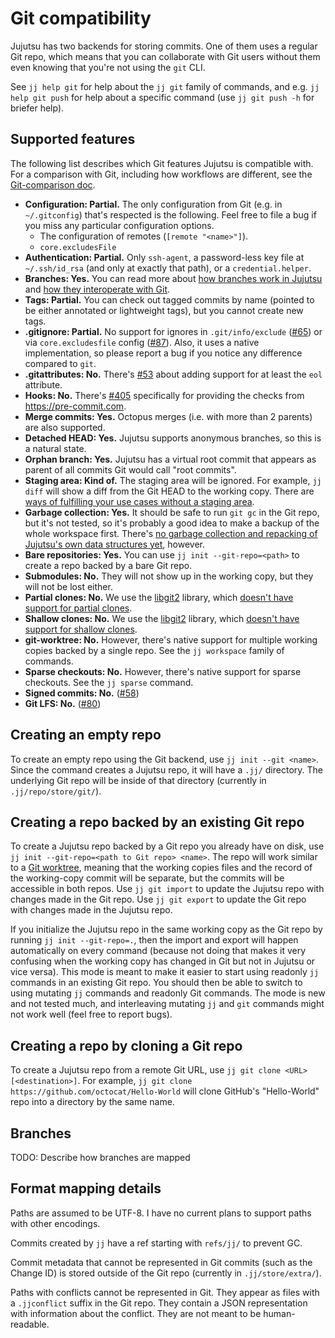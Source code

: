# Git compatibility

Jujutsu has two backends for storing commits. One of them uses a regular Git
repo, which means that you can collaborate with Git users without them even
knowing that you're not using the `git` CLI.

See `jj help git` for help about the `jj git` family of commands, and e.g.
`jj help git push` for help about a specific command (use `jj git push -h` for
briefer help).


## Supported features

The following list describes which Git features Jujutsu is compatible with. For
a comparison with Git, including how workflows are different, see the
[Git-comparison doc](git-comparison.md).

* **Configuration: Partial.** The only configuration from Git (e.g. in
  `~/.gitconfig`) that's respected is the following. Feel free to file a bug if
  you miss any particular configuration options.
  * The configuration of remotes (`[remote "<name>"]`).
  * `core.excludesFile`
* **Authentication: Partial.** Only `ssh-agent`, a password-less key file at
  `~/.ssh/id_rsa` (and only at exactly that path), or a `credential.helper`.
* **Branches: Yes.** You can read more about
  [how branches work in Jujutsu](branches.md)
  and [how they interoperate with Git](#branches).
* **Tags: Partial.** You can check out tagged commits by name (pointed to be
  either annotated or lightweight tags), but you cannot create new tags.
* **.gitignore: Partial.** No support for ignores in `.git/info/exclude`
  ([#65](https://github.com/martinvonz/jj/issues/65)) or via `core.excludesfile`
  config ([#87](https://github.com/martinvonz/jj/issues/87)). Also, it uses a
  native implementation, so please report a bug if you notice any difference
  compared to `git`.  
* **.gitattributes: No.** There's [#53](https://github.com/martinvonz/jj/issues/53)
  about adding support for at least the `eol` attribute.
* **Hooks: No.** There's [#405](https://github.com/martinvonz/jj/issues/405)
  specifically for providing the checks from https://pre-commit.com.
* **Merge commits: Yes.** Octopus merges (i.e. with more than 2 parents) are
  also supported.
* **Detached HEAD: Yes.** Jujutsu supports anonymous branches, so this is a
  natural state.
* **Orphan branch: Yes.** Jujutsu has a virtual root commit that appears as
  parent of all commits Git would call "root commits".
* **Staging area: Kind of.** The staging area will be ignored. For example,
  `jj diff` will show a diff from the Git HEAD to the working copy. There are
  [ways of fulfilling your use cases without a staging
  area](https://github.com/martinvonz/jj/blob/main/docs/git-comparison.md#the-index).  
* **Garbage collection: Yes.** It should be safe to run `git gc` in the Git
  repo, but it's not tested, so it's probably a good idea to make a backup of
  the whole workspace first. There's [no garbage collection and repacking of
  Jujutsu's own data structures yet](https://github.com/martinvonz/jj/issues/12),
  however.
* **Bare repositories: Yes.** You can use `jj init --git-repo=<path>` to create
  a repo backed by a bare Git repo.
* **Submodules: No.** They will not show up in the working copy, but they will
  not be lost either.
* **Partial clones: No.** We use the [libgit2](https://libgit2.org/) library,
  which [doesn't have support for partial clones](https://github.com/libgit2/libgit2/issues/5564).
* **Shallow clones: No.** We use the [libgit2](https://libgit2.org/) library,
  which [doesn't have support for shallow clones](https://github.com/libgit2/libgit2/issues/3058).
* **git-worktree: No.** However, there's native support for multiple working
  copies backed by a single repo. See the `jj workspace` family of commands.
* **Sparse checkouts: No.** However, there's native support for sparse
  checkouts. See the `jj sparse` command.
* **Signed commits: No.** ([#58](https://github.com/martinvonz/jj/issues/58))
* **Git LFS: No.** ([#80](https://github.com/martinvonz/jj/issues/80))


## Creating an empty repo

To create an empty repo using the Git backend, use `jj init --git <name>`. Since
the command creates a Jujutsu repo, it will have a `.jj/` directory. The
underlying Git repo will be inside of that directory (currently in
`.jj/repo/store/git/`).


## Creating a repo backed by an existing Git repo

To create a Jujutsu repo backed by a Git repo you already have on disk, use
`jj init --git-repo=<path to Git repo> <name>`. The repo will work similar to a
[Git worktree](https://git-scm.com/docs/git-worktree), meaning that the working
copies files and the record of the working-copy commit will be separate, but the
commits will be accessible in both repos. Use `jj git import` to update the
Jujutsu repo with changes made in the Git repo. Use `jj git export` to update
the Git repo with changes made in the Jujutsu repo.

If you initialize the Jujutsu repo in the same working copy as the Git repo by
running `jj init --git-repo=.`, then the import and export will happen
automatically on every command (because not doing that makes it very confusing
when the working copy has changed in Git but not in Jujutsu or vice versa). This
mode is meant to make it easier to start using readonly `jj` commands in an
existing Git repo. You should then be able to switch to using mutating `jj`
commands and readonly Git commands. The mode is new and not tested much, and
interleaving mutating `jj` and `git` commands might not work well (feel free
to report bugs).


## Creating a repo by cloning a Git repo

To create a Jujutsu repo from a remote Git URL, use `jj git clone <URL>
[<destination>]`. For example, `jj git clone
https://github.com/octocat/Hello-World` will clone GitHub's "Hello-World" repo
into a directory by the same name.


## Branches

TODO: Describe how branches are mapped


## Format mapping details

Paths are assumed to be UTF-8. I have no current plans to support paths with
other encodings.

Commits created by `jj` have a ref starting with `refs/jj/` to prevent GC.

Commit metadata that cannot be represented in Git commits (such as the Change
ID) is stored outside of the Git repo (currently in `.jj/store/extra/`).

Paths with conflicts cannot be represented in Git. They appear as files with
a `.jjconflict` suffix in the Git repo. They contain a JSON representation with
information about the conflict. They are not meant to be human-readable.
